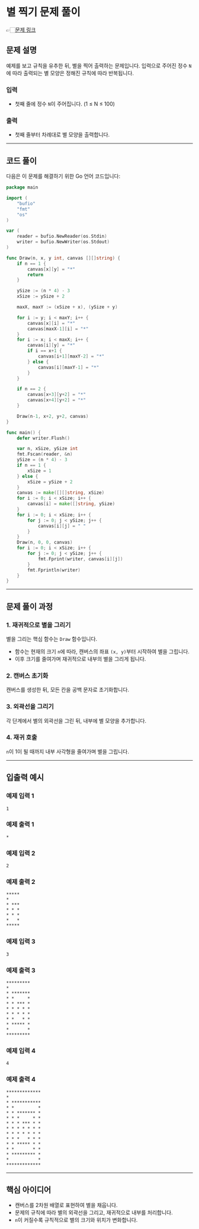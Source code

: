 # 별 찍기 문제 풀이
👉🏻[문제 링크](https://www.acmicpc.net/problem/10997)

## 문제 설명
예제를 보고 규칙을 유추한 뒤, 별을 찍어 출력하는 문제입니다. 입력으로 주어진 정수 `N`에 따라 출력되는 별 모양은 정해진 규칙에 따라 반복됩니다.

### 입력
- 첫째 줄에 정수 `N`이 주어집니다. (1 ≤ N ≤ 100)

### 출력
- 첫째 줄부터 차례대로 별 모양을 출력합니다.

---

## 코드 풀이
다음은 이 문제를 해결하기 위한 Go 언어 코드입니다:

```go
package main

import (
	"bufio"
	"fmt"
	"os"
)

var (
	reader = bufio.NewReader(os.Stdin)
	writer = bufio.NewWriter(os.Stdout)
)

func Draw(n, x, y int, canvas [][]string) {
	if n == 1 {
		canvas[x][y] = "*"
		return
	}

	ySize := (n * 4) - 3
	xSize := ySize + 2

	maxX, maxY := (xSize + x), (ySize + y)

	for i := y; i < maxY; i++ {
		canvas[x][i] = "*"
		canvas[maxX-1][i] = "*"
	}
	for i := x; i < maxX; i++ {
		canvas[i][y] = "*"
		if i == x+1 {
			canvas[i+1][maxY-2] = "*"
		} else {
			canvas[i][maxY-1] = "*"
		}
	}

	if n == 2 {
		canvas[x+3][y+2] = "*"
		canvas[x+4][y+2] = "*"
	}

	Draw(n-1, x+2, y+2, canvas)
}

func main() {
	defer writer.Flush()

	var n, xSize, ySize int
	fmt.Fscan(reader, &n)
	ySize = (n * 4) - 3
	if n == 1 {
		xSize = 1
	} else {
		xSize = ySize + 2
	}
	canvas := make([][]string, xSize)
	for i := 0; i < xSize; i++ {
		canvas[i] = make([]string, ySize)
	}
	for i := 0; i < xSize; i++ {
		for j := 0; j < ySize; j++ {
			canvas[i][j] = " "
		}
	}
	Draw(n, 0, 0, canvas)
	for i := 0; i < xSize; i++ {
		for j := 0; j < ySize; j++ {
			fmt.Fprint(writer, canvas[i][j])
		}
		fmt.Fprintln(writer)
	}
}
```

---

## 문제 풀이 과정

### 1. 재귀적으로 별을 그리기
별을 그리는 핵심 함수는 `Draw` 함수입니다.
- 함수는 현재의 크기 `n`에 따라, 캔버스의 좌표 `(x, y)`부터 시작하여 별을 그립니다.
- 이후 크기를 줄여가며 재귀적으로 내부의 별을 그리게 됩니다.

### 2. 캔버스 초기화
캔버스를 생성한 뒤, 모든 칸을 공백 문자로 초기화합니다.

### 3. 외곽선을 그리기
각 단계에서 별의 외곽선을 그린 뒤, 내부에 별 모양을 추가합니다.

### 4. 재귀 호출
`n`이 1이 될 때까지 내부 사각형을 줄여가며 별을 그립니다.

---

## 입출력 예시

### 예제 입력 1
```
1
```

### 예제 출력 1
```
*
```

### 예제 입력 2
```
2
```

### 예제 출력 2
```
*****
*
* ***
* * *
* * *
*   *
*****
```

### 예제 입력 3
```
3
```

### 예제 출력 3
```
*********
*
* *******
* *     *
* * *** *
* * * * *
* * * * *
* *   * *
* ***** *
*       *
*********
```

### 예제 입력 4
```
4
```

### 예제 출력 4
```
*************
*
* ***********
* *         *
* * ******* *
* * *     * *
* * * *** * *
* * * * * * *
* * * * * * *
* * *   * * *
* * ***** * *
* *       * *
* ********* *
*           *
*************
```

---

## 핵심 아이디어
- 캔버스를 2차원 배열로 표현하여 별을 채웁니다.
- 문제의 규칙에 따라 별의 외곽선을 그리고, 재귀적으로 내부를 처리합니다.
- `n`이 커질수록 규칙적으로 별의 크기와 위치가 변화합니다.
